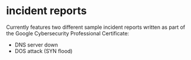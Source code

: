 # incident reports

Currently features two different sample incident reports written as part of the Google Cybersecurity Professional Certificate:
* DNS server down
* DOS attack (SYN flood)

